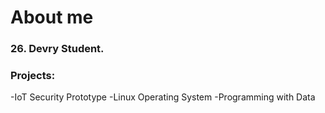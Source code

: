 # About me
### 26. Devry Student. 

### Projects:
-IoT Security Prototype
-Linux Operating System
-Programming with Data
